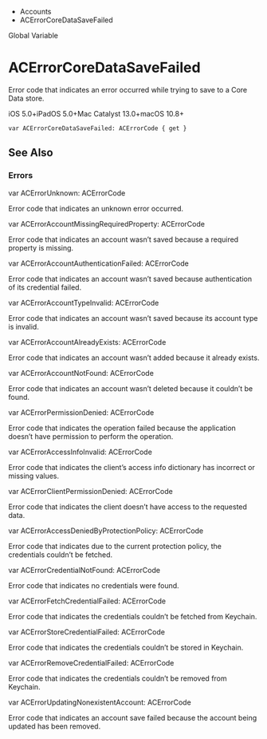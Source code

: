 

- Accounts
-  ACErrorCoreDataSaveFailed 

Global Variable

# ACErrorCoreDataSaveFailed

Error code that indicates an error occurred while trying to save to a Core Data store.

iOS 5.0+iPadOS 5.0+Mac Catalyst 13.0+macOS 10.8+

``` source
var ACErrorCoreDataSaveFailed: ACErrorCode { get }
```

## See Also

### Errors

var ACErrorUnknown: ACErrorCode

Error code that indicates an unknown error occurred.

var ACErrorAccountMissingRequiredProperty: ACErrorCode

Error code that indicates an account wasn’t saved because a required property is missing.

var ACErrorAccountAuthenticationFailed: ACErrorCode

Error code that indicates an account wasn’t saved because authentication of its credential failed.

var ACErrorAccountTypeInvalid: ACErrorCode

Error code that indicates an account wasn’t saved because its account type is invalid.

var ACErrorAccountAlreadyExists: ACErrorCode

Error code that indicates an account wasn’t added because it already exists.

var ACErrorAccountNotFound: ACErrorCode

Error code that indicates an account wasn’t deleted because it couldn’t be found.

var ACErrorPermissionDenied: ACErrorCode

Error code that indicates the operation failed because the application doesn’t have permission to perform the operation.

var ACErrorAccessInfoInvalid: ACErrorCode

Error code that indicates the client’s access info dictionary has incorrect or missing values.

var ACErrorClientPermissionDenied: ACErrorCode

Error code that indicates the client doesn’t have access to the requested data.

var ACErrorAccessDeniedByProtectionPolicy: ACErrorCode

Error code that indicates due to the current protection policy, the credentials couldn’t be fetched.

var ACErrorCredentialNotFound: ACErrorCode

Error code that indicates no credentials were found.

var ACErrorFetchCredentialFailed: ACErrorCode

Error code that indicates the credentials couldn’t be fetched from Keychain.

var ACErrorStoreCredentialFailed: ACErrorCode

Error code that indicates the credentials couldn’t be stored in Keychain.

var ACErrorRemoveCredentialFailed: ACErrorCode

Error code that indicates the credentials couldn’t be removed from Keychain.

var ACErrorUpdatingNonexistentAccount: ACErrorCode

Error code that indicates an account save failed because the account being updated has been removed.

